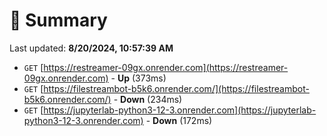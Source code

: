 # 📖 Summary
Last updated: **8/20/2024, 10:57:39 AM**

- `GET` [https://restreamer-09gx.onrender.com](https://restreamer-09gx.onrender.com) - **Up** (373ms)
- `GET` [https://filestreambot-b5k6.onrender.com/](https://filestreambot-b5k6.onrender.com/) - **Down** (234ms)
- `GET` [https://jupyterlab-python3-12-3.onrender.com](https://jupyterlab-python3-12-3.onrender.com) - **Down** (172ms)

